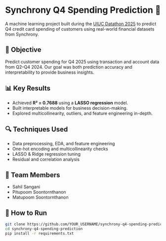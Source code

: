 # Synchrony Q4 Spending Prediction 🦝

A machine learning project built during the [UIUC Datathon 2025](https://stat.illinois.edu/datathon) to predict Q4 credit card spending of customers using real-world financial datasets from Synchrony.

## 🧠 Objective
Predict customer spending for Q4 2025 using transaction and account data from Q2–Q4 2024. Our goal was both prediction accuracy and interpretability to provide business insights.

## 📊 Key Results
- Achieved **R² = 0.7688** using a **LASSO regression** model.
- Built interpretable models for business decision-making.
- Explored multicollinearity, outliers, and feature engineering in-depth.



## 🔍 Techniques Used
- Data preprocessing, EDA, and feature engineering
- One-hot encoding and multicollinearity checks
- LASSO & Ridge regression tuning
- Residual and correlation analysis

## 👥 Team Members
- Sahil Sangani
- Pitupoom Soontornthanon
- Matupoom Soontornthanon

## 📌 How to Run
```bash
git clone https://github.com/YOUR_USERNAME/synchrony-q4-spending-prediction.git
cd synchrony-q4-spending-prediction
pip install -r requirements.txt
